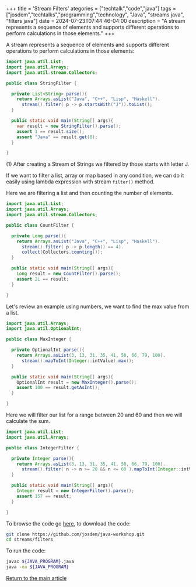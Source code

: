 +++
title = 'Stream Filters'
ategories = ["techtalk","code","java"]
tags = ["josdem","techtalks","programming","technology", "Java", "streams java", "filters java"]
date = 2024-07-23T07:44:46-04:00
description = "A stream represents a sequence of elements and supports different operations to perform calculations in those elements."
+++

A stream represents a sequence of elements and supports different operations to perform calculations in those elements:

```java
import java.util.List;
import java.util.Arrays;
import java.util.stream.Collectors;

public class StringFilter {

  private List<String> parse(){
    return Arrays.asList("Java", "C++", "Lisp", "Haskell").
      stream().filter( p -> p.startsWith("J")).toList();
  }

  public static void main(String[] args){
    var result = new StringFilter().parse();
    assert 1 == result.size();
    assert "Java" == result.get(0);
  }

}
```

(1) After creating a Stream of Strings we filtered by those starts with letter J.

If we want to filter a list, array or map based in any condition, we can do it easily using lambda expression with stream `filter()` method.

Here we are filtering a list and then counting the number of elements.


```java
import java.util.List;
import java.util.Arrays;
import java.util.stream.Collectors;

public class CountFilter {

  private Long parse(){
    return Arrays.asList("Java", "C++", "Lisp", "Haskell").
      stream().filter( p -> p.length() == 4).
      collect(Collectors.counting());
  }

  public static void main(String[] args){
    Long result = new CountFilter().parse();
    assert 2L == result;
  }

}
```

Let's review an example using numbers, we want to find the max value from a list.


```java
import java.util.Arrays;
import java.util.OptionalInt;

public class MaxInteger {

  private OptionalInt parse(){
    return Arrays.asList(3, 13, 31, 35, 41, 50, 66, 79, 100).
      stream().mapToInt(Integer::intValue).max();
  }

  public static void main(String[] args){
    OptionalInt result = new MaxInteger().parse();
    assert 100 == result.getAsInt();
  }

}
```

Here we will filter our list for a range between 20 and 60 and then we will calculate the sum.

```java
import java.util.List;
import java.util.Arrays;

public class IntegerFilter {

  private Integer parse(){
    return Arrays.asList(3, 13, 31, 35, 41, 50, 66, 79, 100).
      stream().filter( n -> n >= 20 && n <= 60 ).mapToInt(Integer::intValue).sum();
  }

  public static void main(String[] args){
    Integer result = new IntegerFilter().parse();
    assert 157 == result;
  }

}
```

To browse the code go [here](https://github.com/josdem/java-workshop), to download the code:

```bash
git clone https://github.com/josdem/java-workshop.git
cd streams/filters
```

To run the code:

```bash
javac ${JAVA_PROGRAM}.java
java -ea ${JAVA_PROGRAM}
```

[Return to the main article](/techtalk/java)
